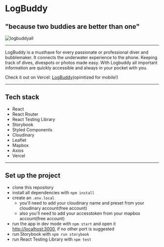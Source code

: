 # LogBuddy

## "because two buddies are better than one"


![logbuddyall](https://user-images.githubusercontent.com/91341532/164947546-96c94b20-0409-4b04-ab19-9abe5701f0f4.png)

---

LogBuddy is a musthave for every passionate or professional diver and bubblemaker. 
It connects the underwater experience to the phone.
Keeping track of dives, divespots or photos made easy.
With Logbuddy all important information are quickly accessible and always in your pocket with you.

Check it out on Vercel: [LogBuddy](https://logbuddy.vercel.app/)(opimtized for mobile!)

---

## Tech stack

- React
- React Router
- React Testing Library
- Storybook
- Styled Components
- Cloudinary
- Leaflet
- Mapbox
- Axios
- Vercel

---

## Set up the project

- clone this repository
- install all dependencies with `npm install`
- create an `.env.local`
  -  you'll need to add your cloudinary name and preset from your cloudinary account(free account)
  -  also you'll need to add your accesstoken from your mapbox account(free account) 
- run the app in dev mode with `npm start` and open it [http://localhost:3000](http://localhost:3000), if no other port is suggested
- run Storybook with `npm run storybook`
- run React Testing Library with `npm test`
